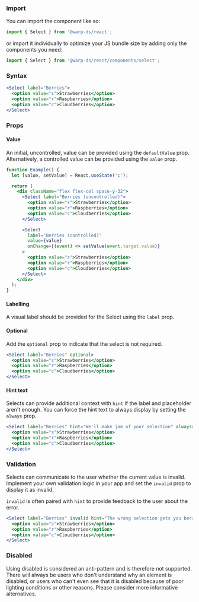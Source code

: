### Import

You can import the component like so:
```js
import { Select } from '@warp-ds/react';
```

or import it individually to optimize your JS bundle size by adding only the components you need:
```js
import { Select } from '@warp-ds/react/components/select';

```

### Syntax

```jsx example
<Select label="Berries">
  <option value="s">Strawberries</option>
  <option value="r">Raspberries</option>
  <option value="c">Cloudberries</option>
</Select>
```

### Props

<api-table type=react component="Select" />

#### Value

An initial, uncontrolled, value can be provided using the `defaultValue` prop.
Alternatively, a controlled value can be provided using the `value` prop.

```jsx example
function Example() {
  let [value, setValue] = React.useState('c');

  return (
    <div className="flex flex-col space-y-32">
      <Select label="Berries (uncontrolled)">
        <option value="s">Strawberries</option>
        <option value="r">Raspberries</option>
        <option value="c">Cloudberries</option>
      </Select>

      <Select
        label="Berries (controlled)"
        value={value}
        onChange={(event) => setValue(event.target.value)}
      >
        <option value="s">Strawberries</option>
        <option value="r">Raspberries</option>
        <option value="c">Cloudberries</option>
      </Select>
    </div>
  );
}
```

#### Labelling

A visual label should be provided for the Select using the `label` prop.


#### Optional

Add the `optional` prop to indicate that the select is not required.

```jsx example
<Select label="Berries" optional>
  <option value="s">Strawberries</option>
  <option value="r">Raspberries</option>
  <option value="c">Cloudberries</option>
</Select>
```

#### Hint text

Selects can provide additional context with `hint` if the label and placeholder
aren't enough. You can force the hint text to always display by setting the
`always` prop.

```jsx example
<Select label="Berries" hint="We'll make jam of your selection" always>
  <option value="s">Strawberries</option>
  <option value="r">Raspberries</option>
  <option value="c">Cloudberries</option>
</Select>
```

### Validation

Selects can communicate to the user whether the current value is invalid.
Implement your own validation logic in your app and set the `invalid` prop to
display it as invalid.

`invalid` is often paired with `hint` to provide feedback to the user about the
error.

```jsx example
<Select label="Berries" invalid hint="The wrong selection gets you berried">
  <option value="s">Strawberries</option>
  <option value="r">Raspberries</option>
  <option value="c">Cloudberries</option>
</Select>
```

### Disabled

Using disabled is considered an anti-pattern and is therefore not supported.
There will always be users who don't understand why an element is disabled, or
users who can't even see that it is disabled because of poor lighting conditions
or other reasons. Please consider more informative alternatives.